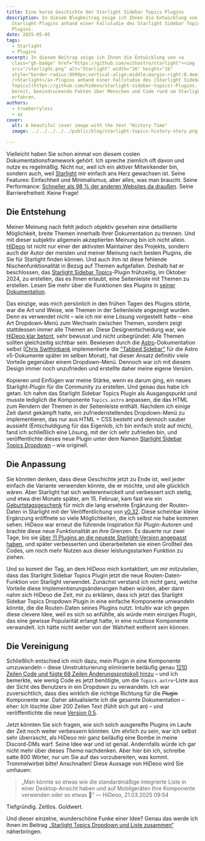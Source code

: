 ```yaml
---
title: Eine kurze Geschichte der Starlight Sidebar Topics Plugins
description: In diesem Blogbeitrag zeige ich Ihnen die Entwicklung von
  Starlight-Plugins anhand einer Fallstudie des Starlight Sidebar Topics
  Plugins.
date: 2025-05-05
tags:
  - Starlight
  - Plugins
excerpt: In diesem Beitrag zeige ich Ihnen die Entwicklung von <a
  class="gh-badge" href="https://github.com/withastro/starlight"><img
  src="/starlight.png" alt="Starlight" width="16" height="16"
  style="border-radius:9999px;vertical-align:middle;margin-right:0.4em;"
  />Starlight</a>-Plugins anhand einer Fallstudie des [Starlight Sidebar
  Topics](https://github.com/hideoo/starlight-sidebar-topics)-Plugins. Seien Sie
  bereit, beeindruckende Fakten über Menschen und Code rund um Starlight zu
  erfahren.
authors:
  - trueberryless
  - ai
cover:
  alt: A beautiful cover image with the text "History Time"
  image: ../../../../../public/blog/starlight-topics-history-story.png

---
```


Vielleicht haben Sie schon einmal von diesem coolen Dokumentationsframework gehört. Ich spreche ziemlich oft davon und nutze es regelmäßig. Nicht nur, weil ich ein aktiver Mitwirkender bin, sondern auch, weil [Starlight](https://starlight.astro.build) mir einfach ans Herz gewachsen ist. Seine Features: Einfachheit und Minimalismus, aber alles, was man braucht. Seine Performance: [Schneller als 98 % der anderen Websites da draußen](https://www.websitecarbon.com/website/starlight-astro-build-getting-started/). Seine Barrierefreiheit: Keine Frage!

## Die Entstehung

Meiner Meinung nach fehlt jedoch objektiv gesehen eine detaillierte Möglichkeit, breite Themen innerhalb Ihrer Dokumentation zu trennen. Und mit dieser subjektiv allgemein akzeptierten Meinung bin ich nicht allein. [HiDeoo](https://github.com/HiDeoo) ist nicht nur einer der aktivsten Maintainer des Projekts, sondern auch der Autor der meisten und meiner Meinung nach besten Plugins, die Sie für Starlight finden können. Und auch ihm ist diese fehlende Nischenfunktionalität in Bezug auf Themen aufgefallen. Deshalb hat er beschlossen, das [Starlight Sidebar Topics](https://github.com/hideoo/starlight-sidebar-topics)-Plugin frühzeitig, im Oktober 2024, zu erstellen, das es Ihnen erlaubt, eine Seitenleiste mit Themen zu erstellen. Lesen Sie mehr über die Funktionen des Plugins in [seiner Dokumentation](https://starlight-sidebar-topics.netlify.app/).

Das einzige, was mich persönlich in den frühen Tagen des Plugins störte, war die Art und Weise, wie Themen in der Seitenleiste angezeigt wurden. Denn es verwendet nicht – wie ich mir eine Lösung vorgestellt hatte – eine Art Dropdown-Menü zum Wechseln zwischen Themen, sondern zeigt stattdessen immer alle Themen an. Diese Designentscheidung war, wie [HiDeoo klar betont](https://github.com/HiDeoo/starlight-sidebar-topics/issues/2#issuecomment-2410196392), sehr bewusst und nicht unbegründet: Alle Themen sollten gleichzeitig sichtbar sein. Bewiesen durch die [Astro](https://github.com/withastro)-Dokumentation selbst ([Chris Swithinbank](https://github.com/delucis) implementierte die ["Tabbed Sidebar"](https://github.com/withastro/docs/pull/9890) für die Astro v5-Dokumente später im selben Monat), hat dieser Ansatz definitiv viele Vorteile gegenüber einem Dropdown-Menü. Dennoch war ich mit diesem Design immer noch unzufrieden und erstellte daher meine eigene Version.

Kopieren und Einfügen war meine Stärke, wenn es darum ging, ein neues Starlight-Plugin für die Community zu erstellen. Und genau das habe ich getan. Ich nahm das Starlight Sidebar Topics Plugin als Ausgangspunkt und musste lediglich die Komponente `Topics.astro` anpassen, die das HTML zum Rendern der Themen in der Seitenleiste enthält. Nachdem ich einige Zeit damit gekämpft hatte, ein zufriedenstellendes Dropdown-Menü zu implementieren, das nur aus HTML + CSS besteht und dennoch sauber aussieht (Entschuldigung für das Eigenlob, ich bin einfach stolz auf mich), fand ich schließlich eine Lösung, mit der ich sehr zufrieden bin, und veröffentlichte dieses neue Plugin unter dem Namen [Starlight Sidebar Topics Dropdown](https://github.com/trueberryless-org/starlight-sidebar-topics-dropdown) – wie originell.

## Die Anpassung

Sie könnten denken, dass diese Geschichte jetzt zu Ende ist, weil jeder einfach die Variante verwenden könnte, die er möchte, und alle glücklich wären. Aber Starlight hat sich weiterentwickelt und verbessert sich stetig, und etwa drei Monate später, am 15. Februar, kam fast wie ein [Geburtstagsgeschenk](https://trueberryless.org/work/20th-birthday/) für mich die lang ersehnte Ergänzung der Routen-Daten in Starlight mit der Veröffentlichung von [v0.32](https://github.com/withastro/starlight/releases/tag/@astrojs/starlight@0.32.0). Diese scheinbar kleine Ergänzung eröffnete so viele Möglichkeiten, die ich selbst nie habe kommen sehen. HiDeoo war erneut die führende Inspiration für Plugin-Autoren und brachte diese neue Funktionalität an ihre Grenzen. Es dauerte nur zwei Tage, bis sie [über 11 Plugins an die neueste Starlight-Version angepasst haben](https://bsky.app/profile/hideoo.dev/post/3liffpudc5c2b), und später verbesserten und überarbeiteten sie einen Großteil des Codes, um noch mehr Nutzen aus dieser leistungsstarken Funktion zu ziehen.

Und so kommt der Tag, an dem HiDeoo mich kontaktiert, um mir mitzuteilen, dass das Starlight Sidebar Topics Plugin jetzt die neue Routen-Daten-Funktion von Starlight verwendet. Zunächst verstand ich nicht ganz, welche Vorteile diese Implementierungsänderungen haben würden, aber dann nahm sich HiDeoo die Zeit, mir zu erklären, dass ich jetzt das Starlight Sidebar Topics Dropdown Plugin in eine einfache Komponente umwandeln könnte, die die Routen-Daten seines Plugins nutzt. Intuitiv war ich gegen diese clevere Idee, weil es sich so anfühlte, als würde mein einziges Plugin, das eine gewisse Popularität erlangt hatte, in eine nutzlose Komponente verwandelt. Ich hätte nicht weiter von der Wahrheit entfernt sein können.

## Die Vereinigung

Schließlich entschied ich mich dazu, mein Plugin in eine Komponente umzuwandeln – diese Umstrukturierung eliminierte beiläufig genau [1210 Zeilen Code und fügte 68 Zeilen Änderungsprotokoll hinzu](https://github.com/trueberryless-org/starlight-sidebar-topics-dropdown/pull/40) – und ich bemerkte, wie wenig Code es jetzt benötigte, um die `Topics.astro`-Liste aus der Sicht des Benutzers in ein Dropdown zu verwandeln. Ich war zuversichtlich, dass dies wirklich die richtige Richtung für die ~~Plugin~~ Komponente war. Daher aktualisierte ich die gesamte Dokumentation – eher: Ich löschte über 200 Zeilen Text (fühlt sich gut an) – und veröffentlichte die neue [Version 0.5](https://github.com/trueberryless-org/starlight-sidebar-topics-dropdown/releases/tag/starlight-sidebar-topics-dropdown%400.5.0).

Jetzt könnten Sie sich fragen, wie sich solch ausgereifte Plugins im Laufe der Zeit noch weiter verbessern könnten. Um ehrlich zu sein, war ich selbst sehr überrascht, als HiDeoo mir ganz beiläufig eine Bombe in meine Discord-DMs warf. Seine Idee war und ist genial. Andernfalls würde ich gar nicht mehr über dieses *Thema* nachdenken. Aber hier bin ich, schreibe satte 800 Wörter, nur um Sie auf das vorzubereiten, was kommt. Trommelwirbel bitte! Anschnallen! Diese Aussage von HiDeoo wird Sie umhauen:

> „Man könnte so etwas wie die standardmäßige integrierte Liste in einer Desktop-Ansicht haben und auf Mobilgeräten Ihre Komponente verwenden oder so etwas 🧠“ — HiDeoo, 21.03.2025 09:54

Tiefgründig. Zeitlos. Goldwert.

Und dieser einzelne, wunderschöne Funke einer Idee? Genau das werde ich Ihnen im Beitrag [„Starlight Topics Dropdown und Liste zusammen“](../../blog/starlight-dropdown-and-list-together/) näherbringen.
